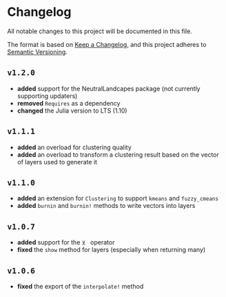 # Changelog

All notable changes to this project will be documented in this file.

The format is based on [Keep a Changelog](https://keepachangelog.com/en/1.1.0/),
and this project adheres to [Semantic Versioning](https://semver.org/spec/v2.0.0.html).

<!-- Added, Changed, Deprecated, Removed, Fixed -->

## `v1.2.0`

- **added** support for the NeutralLandcapes package (not currently supporting updaters)
- **removed** `Requires` as a dependency
- **changed** the Julia version to LTS (1.10)

## `v1.1.1`

- **added** an overload for clustering quality
- **added** an overload to transform a clustering result based on the vector of layers used to generate it

## `v1.1.0`

- **added** an extension for `Clustering` to support `kmeans` and `fuzzy_cmeans`
- **added** `burnin` and `burnin!` methods to write vectors into layers

## `v1.0.7`

- **added** support for the `⊻ ` operator
- **fixed** the `show` method for layers (especially when returning many) 

## `v1.0.6`

- **fixed** the export of the `interpolate!` method